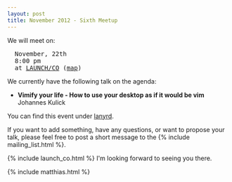 ```yaml
---
layout: post
title: November 2012 - Sixth Meetup
---
```


We will meet on:

<pre>
  November, 22th
  8:00 pm
  at <a href="https://launchco.com/etc/#coworking">LAUNCH/CO</a> (<a href="http://g.co/maps/k62eb">map</a>)
</pre>

We currently have the following talk on the agenda:

<ul>
    <li>
        <strong>Vimify your life - How to use your desktop as if it would be vim</strong>
        <br/>
        Johannes Kulick
    </li>
</ul>

You can find this event under [lanyrd](http://lanyrd.com/2012/vimberlin-2-november/).

If you want to add something, have any questions, or want to propose your talk,  please feel free to post a
short message to the {% include mailing_list.html %}.

{% include launch_co.html %} I'm looking forward to seeing you there.

{% include matthias.html %}

